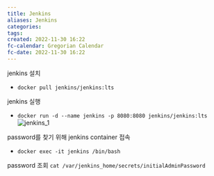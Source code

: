 ```yaml
---
title: Jenkins
aliases: Jenkins
categories: 
tags: 
created: 2022-11-30 16:22
fc-calendar: Gregorian Calendar
fc-date: 2022-11-30 16:22
---
```


jenkins 설치
- `docker pull jenkins/jenkins:lts`

jenkins 실행
- `docker run -d --name jenkins -p 8080:8080 jenkins/jenkins:lts`
![jenkins_1](jenkins_1.png)


password를 찾기 위해 jenkins container 접속
- `docker exec -it jenkins /bin/bash`

password 조회
`cat /var/jenkins_home/secrets/initialAdminPassword`